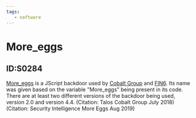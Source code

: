 ```yaml
---
tags:
   - software
---
```

# More_eggs
## ID:S0284
[More_eggs](/mitre/software/S0284) is a JScript backdoor used by [Cobalt Group](/mitre/groups/G0080) and [FIN6](/mitre/groups/G0037). Its name was given based on the variable "More_eggs" being present in its code. There are at least two different versions of the backdoor being used, version 2.0 and version 4.4. (Citation: Talos Cobalt Group July 2018)(Citation: Security Intelligence More Eggs Aug 2019)
